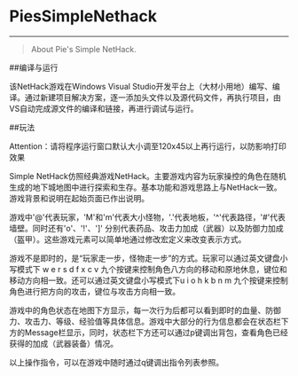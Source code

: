 # PiesSimpleNethack
---
>About Pie's Simple NetHack.

##编译与运行

该NetHack游戏在Windows Visual Studio开发平台上（大材小用地）编写、编译。通过新建项目解决方案，逐一添加头文件以及源代码文件，再执行项目，由VS自动完成源文件的编译和链接，再进行调试与运行。

##玩法

Attention：请将程序运行窗口默认大小调至120x45以上再行运行，以防影响打印效果

Simple NetHack仿照经典游戏NetHack。主要游戏内容为玩家操控的角色在随机生成的地下城地图中进行探索和生存。基本功能和游戏思路上与NetHack一致。游戏背景和说明在起始页面已作出说明。

游戏中'@'代表玩家，'M'和'm'代表大小怪物，'.'代表地板，'^'代表路径，'#'代表墙壁。同时还有'o'、'!'、']' 分别代表药品、攻击力加成（武器）以及防御力加成（盔甲）。这些游戏元素可以简单地通过修改宏定义来改变表示方式。

游戏不是即时的，是“玩家走一步，怪物走一步”的方式。玩家可以通过英文键盘小写模式下 w e r s d f x c v 九个按键来控制角色八方向的移动和原地休息，键位和移动方向相一致。还可以通过英文键盘小写模式下u i o h k b n m 九个按键来控制角色进行把方向的攻击，键位与攻击方向相一致。

游戏中的角色状态在地图下方显示，每一次行为后都可以看到即时的血量、防御力、攻击力、等级、经验值等具体信息。游戏中大部分的行为信息都会在状态栏下方的Message栏显示，同时，状态栏下方还可以通过p键调出背包，查看角色已经获得的加成（武器装备）情况。

以上操作指令，可以在游戏中随时通过q键调出指令列表参照。
